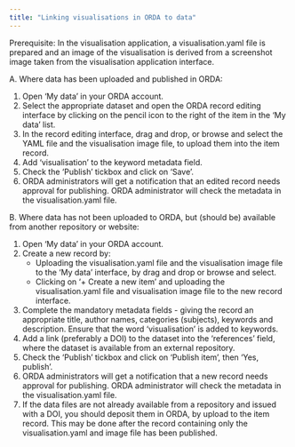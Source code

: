 ```yaml
---
title: "Linking visualisations in ORDA to data"
---
```


Prerequisite: In the visualisation application, a visualisation.yaml file is prepared and an image of the visualisation is derived from a screenshot image taken from the visualisation application interface.

A. Where data has been uploaded and published in ORDA: 
1. Open ‘My data’ in your ORDA account. 
2. Select the appropriate dataset and open the ORDA record editing interface by clicking on the pencil icon to the right of the item in the ‘My data’ list.
3. In the record editing interface, drag and drop, or browse and select the YAML file and the visualisation image file, to upload them into the item record. 
4. Add ‘visualisation’ to the keyword metadata field.
5. Check the ‘Publish’ tickbox and click on ‘Save’.
6. ORDA administrators will get a notification that an edited record needs approval for publishing. ORDA administrator will check the metadata in the visualisation.yaml file.

B. Where data has not been uploaded to ORDA, but (should be) available from another repository or website:
1. Open ‘My data’ in your ORDA account. 
2. Create a new record by: 
    * Uploading the visualisation.yaml file and the visualisation image file to the ‘My data’ interface, by drag and drop or browse and select.
    * Clicking on ‘+ Create a new item’ and uploading the visualisation.yaml file and visualisation image file to the new record interface.
3. Complete the mandatory metadata fields - giving the record an appropriate title, author names, categories (subjects), keywords and description. Ensure that the word ‘visualisation’ is added to keywords.
4. Add a link (preferably a DOI) to the dataset into the ‘references’ field, where the dataset is available from an external repository.
5. Check the ‘Publish’ tickbox and click on ‘Publish item’, then ‘Yes, publish’.
6. ORDA administrators will get a notification that a new record needs approval for publishing. ORDA administrator will check the metadata in the visualisation.yaml file.
7. If the data files are not already available from a repository and issued with a DOI, you should deposit them in ORDA, by upload to the item record. This may be done after the record containing only the visualisation.yaml and image file has been published.
